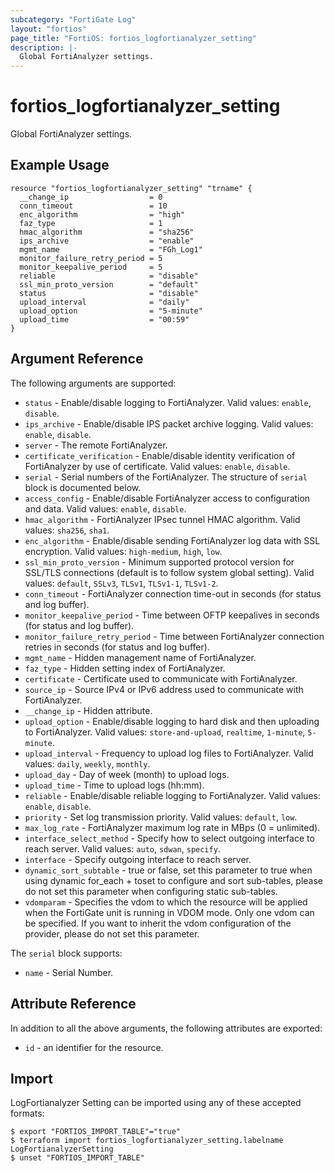 ```yaml
---
subcategory: "FortiGate Log"
layout: "fortios"
page_title: "FortiOS: fortios_logfortianalyzer_setting"
description: |-
  Global FortiAnalyzer settings.
---
```


# fortios_logfortianalyzer_setting
Global FortiAnalyzer settings.

## Example Usage

```hcl
resource "fortios_logfortianalyzer_setting" "trname" {
  __change_ip                  = 0
  conn_timeout                 = 10
  enc_algorithm                = "high"
  faz_type                     = 1
  hmac_algorithm               = "sha256"
  ips_archive                  = "enable"
  mgmt_name                    = "FGh_Log1"
  monitor_failure_retry_period = 5
  monitor_keepalive_period     = 5
  reliable                     = "disable"
  ssl_min_proto_version        = "default"
  status                       = "disable"
  upload_interval              = "daily"
  upload_option                = "5-minute"
  upload_time                  = "00:59"
}
```

## Argument Reference

The following arguments are supported:

* `status` - Enable/disable logging to FortiAnalyzer. Valid values: `enable`, `disable`.
* `ips_archive` - Enable/disable IPS packet archive logging. Valid values: `enable`, `disable`.
* `server` - The remote FortiAnalyzer.
* `certificate_verification` - Enable/disable identity verification of FortiAnalyzer by use of certificate. Valid values: `enable`, `disable`.
* `serial` - Serial numbers of the FortiAnalyzer. The structure of `serial` block is documented below.
* `access_config` - Enable/disable FortiAnalyzer access to configuration and data. Valid values: `enable`, `disable`.
* `hmac_algorithm` - FortiAnalyzer IPsec tunnel HMAC algorithm. Valid values: `sha256`, `sha1`.
* `enc_algorithm` - Enable/disable sending FortiAnalyzer log data with SSL encryption. Valid values: `high-medium`, `high`, `low`.
* `ssl_min_proto_version` - Minimum supported protocol version for SSL/TLS connections (default is to follow system global setting). Valid values: `default`, `SSLv3`, `TLSv1`, `TLSv1-1`, `TLSv1-2`.
* `conn_timeout` - FortiAnalyzer connection time-out in seconds (for status and log buffer).
* `monitor_keepalive_period` - Time between OFTP keepalives in seconds (for status and log buffer).
* `monitor_failure_retry_period` - Time between FortiAnalyzer connection retries in seconds (for status and log buffer).
* `mgmt_name` - Hidden management name of FortiAnalyzer.
* `faz_type` - Hidden setting index of FortiAnalyzer.
* `certificate` - Certificate used to communicate with FortiAnalyzer.
* `source_ip` - Source IPv4 or IPv6 address used to communicate with FortiAnalyzer.
* `__change_ip` - Hidden attribute.
* `upload_option` - Enable/disable logging to hard disk and then uploading to FortiAnalyzer. Valid values: `store-and-upload`, `realtime`, `1-minute`, `5-minute`.
* `upload_interval` - Frequency to upload log files to FortiAnalyzer. Valid values: `daily`, `weekly`, `monthly`.
* `upload_day` - Day of week (month) to upload logs.
* `upload_time` - Time to upload logs (hh:mm).
* `reliable` - Enable/disable reliable logging to FortiAnalyzer. Valid values: `enable`, `disable`.
* `priority` - Set log transmission priority. Valid values: `default`, `low`.
* `max_log_rate` - FortiAnalyzer maximum log rate in MBps (0 = unlimited).
* `interface_select_method` - Specify how to select outgoing interface to reach server. Valid values: `auto`, `sdwan`, `specify`.
* `interface` - Specify outgoing interface to reach server.
* `dynamic_sort_subtable` - true or false, set this parameter to true when using dynamic for_each + toset to configure and sort sub-tables, please do not set this parameter when configuring static sub-tables.
* `vdomparam` - Specifies the vdom to which the resource will be applied when the FortiGate unit is running in VDOM mode. Only one vdom can be specified. If you want to inherit the vdom configuration of the provider, please do not set this parameter.

The `serial` block supports:

* `name` - Serial Number.


## Attribute Reference

In addition to all the above arguments, the following attributes are exported:
* `id` - an identifier for the resource.

## Import

LogFortianalyzer Setting can be imported using any of these accepted formats:
```
$ export "FORTIOS_IMPORT_TABLE"="true"
$ terraform import fortios_logfortianalyzer_setting.labelname LogFortianalyzerSetting
$ unset "FORTIOS_IMPORT_TABLE"
```
